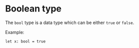 # Boolean type

The `bool` type is a data type which can be either `true` or `false`.

Example:

```
let x: bool = true
```

